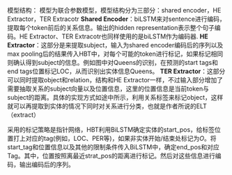 模型结构：
模型为联合参数模型，模型结构分为三部分：shared encoder，HE Extractor，TER Extracotr
**Shared Encoder**：biLSTM来对sentence进行编码，提取每个token前后的关系信息。输出的hidden representation表示整个句子编码。HE Extractor、TER Extracotr也同样使用的是biLSTM作为编码器.
**HE Extractor**：这部分是来提取subject，输入为shared encoder编码后的序列以及max pooling后的结果传入HBT中，对每个可能的token进行标记，如果标记相同则确认得到subject的信息。例如图中对Queens的识别，在预测的start tags和end tags位置标记LOC，从而识别出实体信息Queens。
**TER Extractor**：这部分可以同时提取object和relation，结构和HE Extractor一样，不过输入部分增加了需要抽取关系的subject向量以及位置信息，这里的位置信息是当前token与subject的距离。具体的实现方式如途中所示，利用关系标签来标记object，这样就可以再提取到实体的情况下同时对关系进行分类，也就是作者所说的ELT（extract）

采用的标记策略是指针网络，HBT利用BiLSTM确定实体的start_pos，给标签位置打上对应的tag(例如，LOC、PER等)，如果非实体开始/结束处标记为$O$。将start_tag和位置信息以及其他的限制条件传入BiLSTM中，确定end_pos和对应Tag。其中，位置按照离最近strat_pos的距离进行标记。然后对这些信息进行编码，输出编码后的序列。